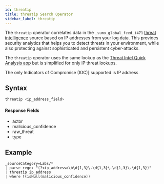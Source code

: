 ```yaml
---
id: threatip
title: threatip Search Operator
sidebar_label: threatip
---
```


The `threatip` operator correlates data in the `_sumo_global_feed_i471` [threat intelligence](/docs/security/threat-intelligence/about-threat-intelligence/) source based on IP addresses from your log data. This provides security analytics that helps you to detect threats in your environment, while also protecting against sophisticated and persistent cyber-attacks. 

<!-- 
You can also use the [`threatlookup`](/docs/search/search-query-language/search-operators/threatlookup/) search operator to search threat intelligence indicators.
-->

The `threatip` operator uses the same lookup as the [Threat Intel Quick Analysis app](/docs/integrations/security-threat-detection/threat-intel-quick-analysis) but is simplified for only IP threat lookups. 

The only Indicators of Compromise (IOC)] supported is IP address.

## Syntax

```sql
threatip <ip_address_field>
```

#### Response Fields

* actor
* malicious_confidence
* raw_threat
* type

## Example

```
_sourceCategory=Labs/*
| parse regex "(?<ip_address>\b\d{1,3}\.\d{1,3}\.\d{1,3}\.\d{1,3})"
| threatip ip_address
| where !(isNull(malicious_confidence))
```
